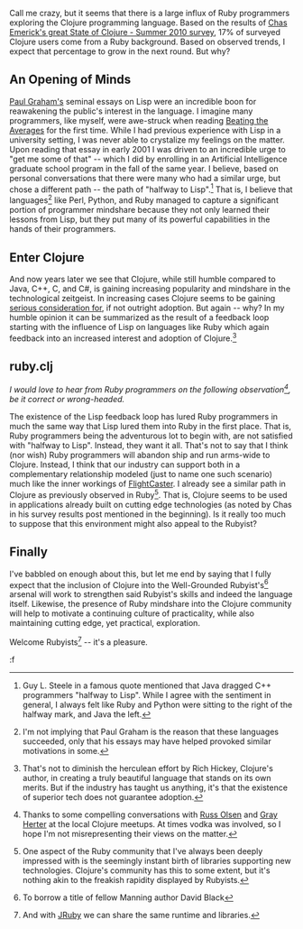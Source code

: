 Call me crazy, but it seems that there is a large influx of Ruby programmers exploring the Clojure programming language.  Based on the results of [Chas Emerick's great State of Clojure - Summer 2010 survey][stateofclj], 17% of surveyed Clojure users come from a Ruby background.  Based on observed trends, I expect that percentage to grow in the next round.  But why?

An Opening of Minds
-------------------

[Paul Graham's][pg] seminal essays on Lisp were an incredible boon for reawakening the public's interest in the language.  I imagine many programmers, like myself, were awe-struck when reading [Beating the Averages][ba] for the first time.  While I had previous experience with Lisp in a university setting, I was never able to crystalize my feelings on the matter.  Upon reading that essay in early 2001 I was driven to an incredible urge to "get me some of that" -- which I did by enrolling in an Artificial Intelligence graduate school program in the fall of the same year.  I believe, based on personal  conversations that there were many who had a similar urge, but chose a different path -- the path of "halfway to Lisp".[^halfway]  That is, I believe that languages[^pgrb] like Perl, Python, and Ruby managed to capture a significant portion of programmer mindshare because they not only learned their lessons from Lisp, but they put many of its powerful capabilities in the hands of their programmers.

Enter Clojure
-------------

And now years later we see that Clojure, while still humble compared to Java, C++, C, and C#, is gaining increasing popularity and mindshare in the technological zeitgeist.  In increasing cases Clojure seems to be gaining [serious consideration for][tw], if not outright adoption.  But again -- why?  In my humble opinion it can be summarized as the result of a feedback loop starting with the influence of Lisp on languages like Ruby which again feedback into an increased interest and adoption of Clojure.[^rh]

ruby.clj
------

*I would love to hear from Ruby programmers on the following observation[^observe], be it correct or wrong-headed.*

The existence of the Lisp feedback loop has lured Ruby programmers in much the same way that Lisp lured them into Ruby in the first place.  That is, Ruby programmers being the adventurous lot to begin with, are not satisfied with "halfway to Lisp".  Instead, they want it all.  That's not to say that I think (nor wish) Ruby programmers will abandon ship and run arms-wide to Clojure.  Instead, I think that our industry can support both in a complementary relationship modeled (just to name one such scenario) much like the inner workings of [FlightCaster][fc].  I already see a similar path in Clojure as previously observed in Ruby[^rubylibs].  That is, Clojure seems to be used in applications already built on cutting edge technologies (as noted by Chas in his survey results post mentioned in the beginning).  Is it really too much to suppose that this environment might also appeal to the Rubyist?

Finally
------

I've babbled on enough about this, but let me end by saying that I fully expect that the inclusion of Clojure into the Well-Grounded Rubyist's[^wgr] arsenal will work to strengthen said Rubyist's skills and indeed the language itself.  Likewise, the presence of Ruby mindshare into the Clojure community will help to motivate a continuing culture of practicality, while also maintaining cutting edge, yet practical, exploration.  

Welcome Rubyists[^jruby] -- it's a pleasure.

:f

[^pgrb]: I'm not implying that Paul Graham is the reason that these languages succeeded, only that his essays may have helped provoked similar motivations in some.

[^wgr]: To borrow a title of fellow Manning author David Black

[fc]: http://www.infoq.com/articles/flightcaster-clojure-rails

[^rh]: That's not to diminish the herculean effort by Rich Hickey, Clojure's author, in creating a truly beautiful language that stands on its own merits.  But if the industry has taught us anything, it's that the existence of superior tech does not guarantee adoption.

[tw]: http://www.thoughtworks.com/radar/

[ba]: http://paulgraham.com/avg.html

[pg]: http://paulgraham.com

[stateofclj]: http://muckandbrass.com/web/display/~cemerick/2010/06/07/Results+from+the+State+of+Clojure,+Summer+2010+Survey

[^jruby]: And with [JRuby](http://jruby.org) we can share the same runtime and libraries.



[^halfway]: Guy L. Steele in a famous quote mentioned that Java dragged C++ programmers "halfway to Lisp".  While I agree with the sentiment in general, I always felt like Ruby and Python were sitting to the right of the halfway mark, and Java the left.

[^observe]: Thanks to some compelling conversations with [Russ Olsen](http://www.designpatternsinruby.com) and [Gray Herter](http://novarug.org) at the local Clojure meetups.  At times vodka was involved, so I hope I'm not misrepresenting their views on the matter.

[^rubylibs]: One aspect of the Ruby community that I've always been deeply impressed with is the seemingly instant birth of libraries supporting new technologies.  Clojure's community has this to some extent, but it's nothing akin to the freakish rapidity displayed by Rubyists.
